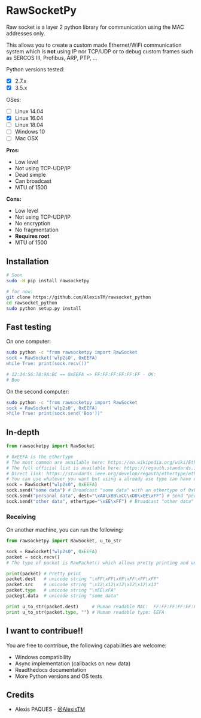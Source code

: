 # RawSocketPy

Raw socket is a layer 2 python library for communication using the MAC addresses only. 

This allows you to create a custom made Ethernet/WiFi communication system which is **not** using IP nor TCP/UDP or to debug custom frames such as SERCOS III, Profibus, ARP, PTP, ...

Python versions tested:

- [x] 2.7.x
- [x] 3.5.x

OSes:

- [ ] Linux 14.04
- [x] Linux 16.04
- [ ] Linux 18.04
- [ ] Windows 10
- [ ] Mac OSX

**Pros:**

- Low level
- Not using TCP-UDP/IP
- Dead simple
- Can broadcast
- MTU of 1500

**Cons:**

- Low level
- Not using TCP-UDP/IP
- No encryption
- No fragmentation
- **Requires root**
- MTU of 1500

## Installation

```bash
# Soon
sudo -H pip install rawsocketpy

# for now:
git clone https://github.com/AlexisTM/rawsocket_python
cd rawsocket_python
sudo python setup.py install
```

## Fast testing

On one computer:

```bash
sudo python -c "from rawsocketpy import RawSocket
sock = RawSocket('wlp2s0', 0xEEFA)
while True: print(sock.recv())"

# 12:34:56:78:9A:BC == 0xEEFA => FF:FF:FF:FF:FF:FF - OK:
# Boo
```

On the second computer:

```bash
sudo python -c "from rawsocketpy import RawSocket
sock = RawSocket('wlp2s0', 0xEEFA)
>hile True: print(sock.send('Boo'))"
```

## In-depth

```python
from rawsocketpy import RawSocket

# 0xEEFA is the ethertype
# The most common are available here: https://en.wikipedia.org/wiki/EtherType
# The full official list is available here: https://regauth.standards.ieee.org/standards-ra-web/pub/view.html#registries 
# Direct link: https://standards.ieee.org/develop/regauth/ethertype/eth.csv
# You can use whatever you want but using a already use type can have unexpected behaviour.
sock = RawSocket("wlp2s0", 0xEEFA)
sock.send("some data") # Broadcast "some data" with an ethertype of 0xEEFA
sock.send("personal data", dest="\xAA\xBB\xCC\xDD\xEE\xFF") # Send "personal data to \xAA\xBB\xCC\xDD\xEE\xFF with an ether type of 0xEEFA
sock.send("other data", ethertype="\xEE\xFF") # Broadcast "other data" with an ether type of 0xEEFF
```

### Receiving

On another machine, you can run the following:

```python
from rawsocketpy import RawSocket, u_to_str

sock = RawSocket("wlp2s0", 0xEEFA)
packet = sock.recv()
# The type of packet is RawPacket() which allows pretty printing and unmarshal the raw data.

print(packet) # Pretty print
packet.dest   # unicode string "\xFF\xFF\xFF\xFF\xFF\xFF"
packet.src    # unicode string "\x12\x12\x12\x12\x12\x13"
packet.type   # unicode string "\xEE\xFA"
packegt.data  # unicode string "some data"

print u_to_str(packet.dest)     # Human readable MAC:  FF:FF:FF:FF:FF:FF
print u_to_str(packet.type, "") # Human readable type: EEFA
```

## I want to contribue!!

You are free to contribue, the following capabilities are welcome:

- Windows compatibility
- Async implementation (callbacks on new data)
- Readthedocs documentation
- More Python versions and OS tests

## Credits

- Alexis PAQUES - [@AlexisTM](https://github.com/AlexisTM/)
